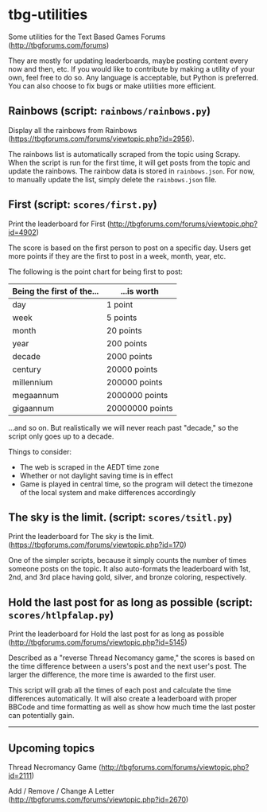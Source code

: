 # tbg-utilities
Some utilities for the Text Based Games Forums (http://tbgforums.com/forums)

They are mostly for updating leaderboards, maybe posting content every now and then, etc. If you would like to contribute by making a utility of your own, feel free to do so. Any language is acceptable, but Python is preferred. You can also choose to fix bugs or make utilities more efficient.

## Rainbows (script: `rainbows/rainbows.py`)
Display all the rainbows from Rainbows (https://tbgforums.com/forums/viewtopic.php?id=2956).

The rainbows list is automatically scraped from the topic using Scrapy. When the script is run for the first time, it will get posts from the topic and update the rainbows. The rainbow data is stored in `rainbows.json`. For now, to manually update the list, simply delete the `rainbows.json` file.

## First (script: `scores/first.py`)
Print the leaderboard for First (http://tbgforums.com/forums/viewtopic.php?id=4902)

The score is based on the first person to post on a specific day. Users get more points if they are the first to post in a week, month, year, etc.

The following is the point chart for being first to post:

| Being the first of the... | ...is worth |
| ------------------------- | --------------- |
| day | 1 point |
| week | 5 points |
| month | 20 points |
| year | 200 points |
| decade | 2000 points |
| century | 20000 points |
| millennium | 200000 points |
| megaannum | 2000000 points | |
| gigaannum | 20000000 points |

...and so on. But realistically we will never reach past "decade," so the script only goes up to a decade.

Things to consider:
- The web is scraped in the AEDT time zone
- Whether or not daylight saving time is in effect
- Game is played in central time, so the program will detect the timezone of the local system and make differences accordingly

## The sky is the limit. (script: `scores/tsitl.py`)
Print the leaderboard for The sky is the limit. (https://tbgforums.com/forums/viewtopic.php?id=170)

One of the simpler scripts, because it simply counts the number of times someone posts on the topic. It also auto-formats the leaderboard with 1st, 2nd, and 3rd place having gold, silver, and bronze coloring, respectively.

## Hold the last post for as long as possible (script: `scores/htlpfalap.py`)
Print the leaderboard for Hold the last post for as long as possible (http://tbgforums.com/forums/viewtopic.php?id=5145)

Described as a "reverse Thread Necomancy game," the scores is based on the time difference between a users's post and the next user's post. The larger the difference, the more time is awarded to the first user.

This script will grab all the times of each post and calculate the time differences automatically. It will also create a leaderboard with proper BBCode and time formatting as well as show how much time the last poster can potentially gain.

---

## Upcoming topics

Thread Necromancy Game (http://tbgforums.com/forums/viewtopic.php?id=2111)

Add / Remove / Change A Letter (http://tbgforums.com/forums/viewtopic.php?id=2670)
